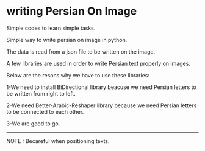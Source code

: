 # writing Persian On Image
Simple codes to learn simple tasks.

Simple way to write persian on image in python.

The data is read from a json file to be written on the image.

A few libraries are used in order to write Persian text properly on images.

Below are the resons why we have to use these libraries:

  1-We need to install BiDirectional library beacuse we need Persian letters to be written from right to left.
  
  2-We need Better-Arabic-Reshaper library because we need Persian letters to be connected to each other.
  
  3-We are good to go.
  
  ****
  NOTE : Becareful when positioning texts.
 
